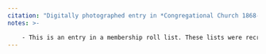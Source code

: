 ```yaml
---
citation: "Digitally photographed entry in *Congregational Church 1868-1933 Minutes of Meetings and Membership*, used with permission from Caroline Valley Community Church."
notes: >-

    - This is an entry in a membership roll list. These lists were recreated from scratch every so often and then updated over time as needed until recreated from scratch again.
---
```



